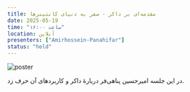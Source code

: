 ```yaml
---
title: مقدمه‌ای بر داکر - سفر به دنیای کانتینرها
date: 2025-05-19
time: "ساعت ۱۶:۰۰"
location: آنلاین
presenters: ["Amirhossein-Panahifar"]
status: "held"
---
```



![poster](session5_poster.jpg)

در این جلسه امیرحسین پناهی‌فر دربارهٔ داکر و کاربردهای آن حرف زد.